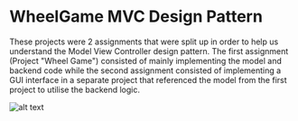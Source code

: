 # WheelGame MVC Design Pattern


These projects were 2 assignments that were split up in order to help us understand the Model View Controller design pattern. The first assignment (Project "Wheel Game") consisted of mainly implementing the model and backend code while the second assignment consisted of implementing a GUI interface in a separate project that referenced the model from the first project to utilise the backend logic. 

![alt text](https://i.imgur.com/ttXEIsJ.png)
